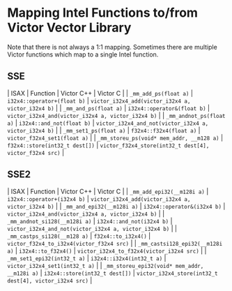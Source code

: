 # Mapping Intel Functions to/from Victor Vector Library

Note that there is not always a 1:1 mapping.  Sometimes there are
multiple Victor functions which map to a single Intel function.

## SSE

| ISAX | Function | Victor C++ | Victor C |
| `_mm_add_ps(float a)` | `i32x4::operator+(float b)` | `victor_i32x4_add(victor_i32x4 a, victor_i32x4 b)` |
| `_mm_and_ps(float a)` | `i32x4::operator&(float b)` | `victor_i32x4_and(victor_i32x4 a, victor_i32x4 b)` |
| `_mm_andnot_ps(float a)` | `i32x4::and_not(float b)` | `victor_i32x4_and_not(victor_i32x4 a, victor_i32x4 b)` |
| `_mm_set1_ps(float a)` | `f32x4::f32x4(float a)` | `victor_f32x4_set1(float a)` |
| `_mm_storeu_ps(void* mem_addr, __m128 a)` | `f32x4::store(int32_t dest[])` | `victor_f32x4_store(int32_t dest[4], victor_f32x4 src)` |

## SSE2

| ISAX | Function | Victor C++ | Victor C |
| `_mm_add_epi32(__m128i a)` | `i32x4::operator+(i32x4 b)` | `victor_i32x4_add(victor_i32x4 a, victor_i32x4 b)` |
| `_mm_and_epi32(__m128i a)` | `i32x4::operator&(i32x4 b)` | `victor_i32x4_and(victor_i32x4 a, victor_i32x4 b)` |
| `_mm_andnot_si128(__m128i a)` | `i32x4::and_not(i32x4 b)` | `victor_i32x4_and_not(victor_i32x4 a, victor_i32x4 b)` |
| `_mm_castps_si128(__m128 a)` | `f32x4::to_i32x4()` | `victor_f32x4_to_i32x4(victor_f32x4 src)` |
| `_mm_castsi128_epi32(__m128i a)` | `i32x4::to_f32x4()` | `victor_i32x4_to_f32x4(victor_i32x4 src)` |
| `_mm_set1_epi32(int32_t a)` | `i32x4::i32x4(int32_t a)` | `victor_i32x4_set1(int32_t a)` |
| `_mm_storeu_epi32(void* mem_addr, __m128i a)` | `i32x4::store(int32_t dest[])` | `victor_i32x4_store(int32_t dest[4], victor_i32x4 src)` |
